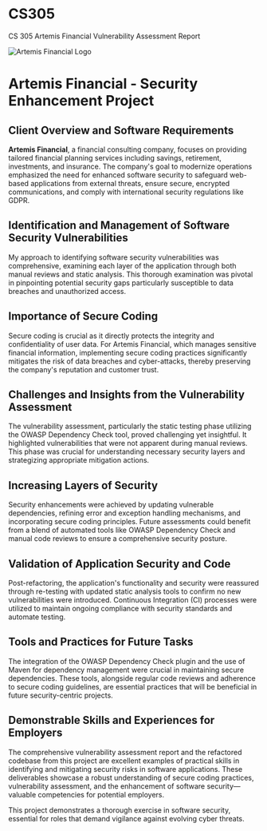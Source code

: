 # CS305
CS 305 Artemis Financial Vulnerability Assessment Report 

![Artemis Financial Logo](https://i.ibb.co/y4BRQLX/image.png "Artemis Financial Logo")


# Artemis Financial - Security Enhancement Project

## Client Overview and Software Requirements
**Artemis Financial**, a financial consulting company, focuses on providing tailored financial planning services including savings, retirement, investments, and insurance. The company's goal to modernize operations emphasized the need for enhanced software security to safeguard web-based applications from external threats, ensure secure, encrypted communications, and comply with international security regulations like GDPR.

## Identification and Management of Software Security Vulnerabilities
My approach to identifying software security vulnerabilities was comprehensive, examining each layer of the application through both manual reviews and static analysis. This thorough examination was pivotal in pinpointing potential security gaps particularly susceptible to data breaches and unauthorized access.

## Importance of Secure Coding
Secure coding is crucial as it directly protects the integrity and confidentiality of user data. For Artemis Financial, which manages sensitive financial information, implementing secure coding practices significantly mitigates the risk of data breaches and cyber-attacks, thereby preserving the company's reputation and customer trust.

## Challenges and Insights from the Vulnerability Assessment
The vulnerability assessment, particularly the static testing phase utilizing the OWASP Dependency Check tool, proved challenging yet insightful. It highlighted vulnerabilities that were not apparent during manual reviews. This phase was crucial for understanding necessary security layers and strategizing appropriate mitigation actions.

## Increasing Layers of Security
Security enhancements were achieved by updating vulnerable dependencies, refining error and exception handling mechanisms, and incorporating secure coding principles. Future assessments could benefit from a blend of automated tools like OWASP Dependency Check and manual code reviews to ensure a comprehensive security posture.

## Validation of Application Security and Code
Post-refactoring, the application's functionality and security were reassured through re-testing with updated static analysis tools to confirm no new vulnerabilities were introduced. Continuous Integration (CI) processes were utilized to maintain ongoing compliance with security standards and automate testing.

## Tools and Practices for Future Tasks
The integration of the OWASP Dependency Check plugin and the use of Maven for dependency management were crucial in maintaining secure dependencies. These tools, alongside regular code reviews and adherence to secure coding guidelines, are essential practices that will be beneficial in future security-centric projects.

## Demonstrable Skills and Experiences for Employers
The comprehensive vulnerability assessment report and the refactored codebase from this project are excellent examples of practical skills in identifying and mitigating security risks in software applications. These deliverables showcase a robust understanding of secure coding practices, vulnerability assessment, and the enhancement of software security—valuable competencies for potential employers.

This project demonstrates a thorough exercise in software security, essential for roles that demand vigilance against evolving cyber threats.
